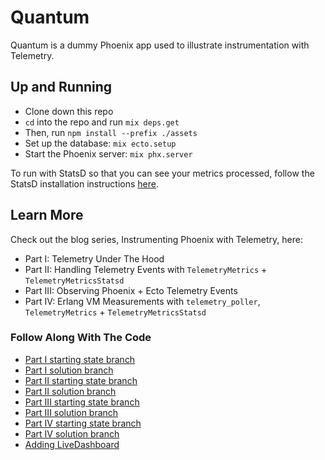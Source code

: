 # Quantum

Quantum is a dummy Phoenix app used to illustrate instrumentation with Telemetry.

## Up and Running

* Clone down this repo
* `cd` into the repo and run `mix deps.get`
* Then, run `npm install --prefix ./assets`
* Set up the database: `mix ecto.setup`
* Start the Phoenix server: `mix phx.server`

To run with StatsD so that you can see your metrics processed, follow the StatsD installation instructions [here](https://anomaly.io/statsd-install-and-config/index.html).

## Learn More

Check out the blog series, Instrumenting Phoenix with Telemetry, here:

* Part I: Telemetry Under The Hood
* Part II: Handling Telemetry Events with `TelemetryMetrics` + `TelemetryMetricsStatsd`
* Part III: Observing Phoenix + Ecto Telemetry Events
* Part IV: Erlang VM Measurements with `telemetry_poller`, `TelemetryMetrics` + `TelemetryMetricsStatsd`

### Follow Along With The Code

* [Part I starting state branch](https://github.com/elixirschool/telemetry-code-along/tree/part-1-start)
* [Part I solution branch](https://github.com/elixirschool/telemetry-code-along/tree/part-1-solution)
* [Part II starting state branch](https://github.com/elixirschool/telemetry-code-along/tree/part-2-start)
* [Part II solution branch](https://github.com/elixirschool/telemetry-code-along/tree/part-2-solution)
* [Part III starting state branch](https://github.com/elixirschool/telemetry-code-along/tree/part-3-start)
* [Part III solution branch](https://github.com/elixirschool/telemetry-code-along/tree/part-3-solution)
* [Part IV starting state branch](https://github.com/elixirschool/telemetry-code-along/tree/part-4-start)
* [Part IV solution branch](https://github.com/elixirschool/telemetry-code-along/tree/part-4-solution)
* [Adding LiveDashboard](https://github.com/elixirschool/telemetry-code-along/tree/live-dashboard)
